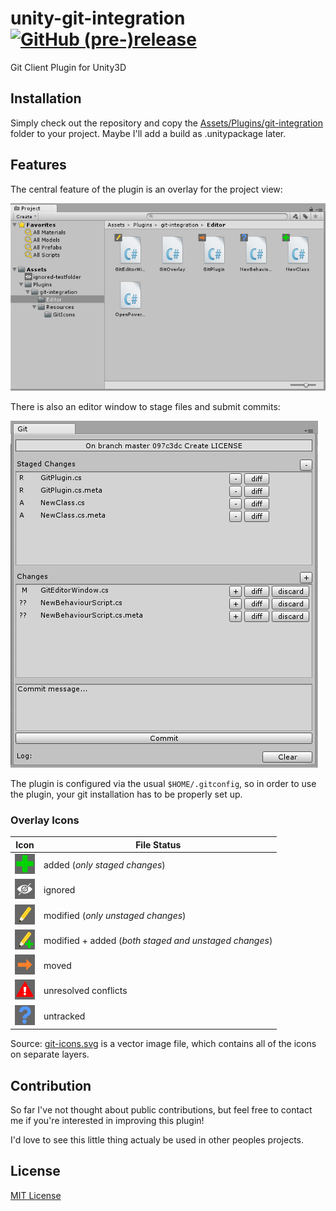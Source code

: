 # unity-git-integration [![GitHub (pre-)release](https://img.shields.io/github/release/JonasReich/unity-git-integration/all.svg)](https://github.com/JonasReich/unity-git-integration/releases/)
Git Client Plugin for Unity3D

## Installation
Simply check out the repository and copy the [Assets/Plugins/git-integration](Assets/Plugins/git-integration) folder to your project.
Maybe I'll add a build as .unitypackage later.

## Features
The central feature of the plugin is an overlay for the project view:

![](screenshot_overlay.png)

There is also an editor window to stage files and submit commits:

![](screenshot_editorWindow.png)

The plugin is configured via the usual `$HOME/.gitconfig`, so in order to use the plugin,
your git installation has to be properly set up.

### Overlay Icons
|Icon|File Status|
|-|-|
|![](Assets/Plugins/git-integration/Resources/GitIcons/added.png)|added (_only staged changes_)|
|![](Assets/Plugins/git-integration/Resources/GitIcons/ignored.png)|ignored|
|![](Assets/Plugins/git-integration/Resources/GitIcons/modified.png)|modified (_only unstaged changes_)|
|![](Assets/Plugins/git-integration/Resources/GitIcons/modifiedAdded.png)|modified + added (_both staged and unstaged changes_)|
|![](Assets/Plugins/git-integration/Resources/GitIcons/moved.png)|moved|
|![](Assets/Plugins/git-integration/Resources/GitIcons/unresolved.png)|unresolved conflicts|
|![](Assets/Plugins/git-integration/Resources/GitIcons/untracked.png)|untracked|

Source: [git-icons.svg](Assets/Plugins/git-integration/Resources/git-icons.svg) is a vector image file,
which contains all of the icons on separate layers.

## Contribution
So far I've not thought about public contributions, but feel free to contact me
if you're interested in improving this plugin!

I'd love to see this little thing actualy be used in other peoples projects.

## License
[MIT License](LICENSE.md)
